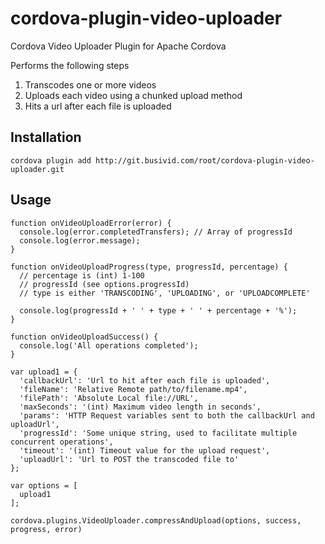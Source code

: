cordova-plugin-video-uploader
=============================

Cordova Video Uploader Plugin for Apache Cordova

Performs the following steps
1) Transcodes one or more videos
2) Uploads each video using a chunked upload method
3) Hits a url after each file is uploaded

## Installation

    cordova plugin add http://git.busivid.com/root/cordova-plugin-video-uploader.git

## Usage

    function onVideoUploadError(error) {
      console.log(error.completedTransfers); // Array of progressId
      console.log(error.message);
    }

    function onVideoUploadProgress(type, progressId, percentage) {
      // percentage is (int) 1-100
      // progressId (see options.progressId)
      // type is either 'TRANSCODING', 'UPLOADING', or 'UPLOADCOMPLETE'

      console.log(progressId + ' ' + type + ' ' + percentage + '%');
    }

    function onVideoUploadSuccess() {
      console.log('All operations completed');
    }

    var upload1 = {
      'callbackUrl': 'Url to hit after each file is uploaded',
      'fileName': 'Relative Remote path/to/filename.mp4',
      'filePath': 'Absolute Local file://URL',
      'maxSeconds': '(int) Maximum video length in seconds',
      'params': 'HTTP Request variables sent to both the callbackUrl and uploadUrl',
      'progressId': 'Some unique string, used to facilitate multiple concurrent operations',
      'timeout': '(int) Timeout value for the upload request',
      'uploadUrl': 'Url to POST the transcoded file to'
    };

    var options = [
      upload1
    ];

    cordova.plugins.VideoUploader.compressAndUpload(options, success, progress, error)

